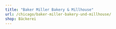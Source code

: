 ```yaml
---
title: "Baker Miller Bakery & Millhouse"
url: /chicago/baker-miller-bakery-und-millhouse/
shop: Bäckerei
---
```


